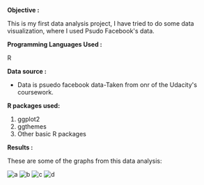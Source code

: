 
**Objective :**

This is my first data analysis project, I have tried to do some data visualization, where I used Psudo Facebook's data. 

**Programming Languages Used :**

R

**Data source :**

- Data is psuedo facebook data-Taken from onr of the Udacity's coursework.

**R packages used:**

1) ggplot2
2) ggthemes
3) Other basic R packages 

**Results :**

These are some of the graphs from this data analysis:

![a](https://github.com/kwankhede/Facebook-Data-Analysis/blob/master/Data/a.png)
![b](https://github.com/kwankhede/Facebook-Data-Analysis/blob/master/Data/b.png)
![c](https://github.com/kwankhede/Facebook-Data-Analysis/blob/master/Data/c.png)
![d](https://github.com/kwankhede/Facebook-Data-Analysis/blob/master/Data/d.png)


